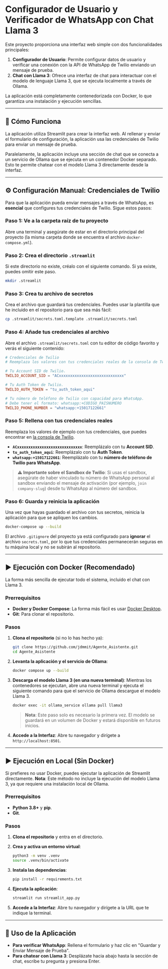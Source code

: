 # Configurador de Usuario y Verificador de WhatsApp con Chat Llama 3

Este proyecto proporciona una interfaz web simple con dos funcionalidades principales:
1.  **Configurador de Usuario**: Permite configurar datos de usuario y verificar una conexión con la API de WhatsApp de Twilio enviando un mensaje de prueba.
2.  **Chat con Llama 3**: Ofrece una interfaz de chat para interactuar con el modelo de lenguaje Llama 3, que se ejecuta localmente a través de Ollama.

La aplicación está completamente contenedorizada con Docker, lo que garantiza una instalación y ejecución sencillas.

---

## 🚀 Cómo Funciona

La aplicación utiliza Streamlit para crear la interfaz web. Al rellenar y enviar el formulario de configuración, la aplicación usa las credenciales de Twilio para enviar un mensaje de prueba.

Paralelamente, la aplicación incluye una sección de chat que se conecta a un servicio de Ollama que se ejecuta en un contenedor Docker separado. Esto te permite chatear con el modelo Llama 3 directamente desde la interfaz.

---

## ⚙️ Configuración Manual: Credenciales de Twilio

Para que la aplicación pueda enviar mensajes a través de WhatsApp, es **esencial** que configures tus credenciales de Twilio. Sigue estos pasos:

### Paso 1: Ve a la carpeta raíz de tu proyecto

Abre una terminal y asegúrate de estar en el directorio principal del proyecto (la misma carpeta donde se encuentra el archivo `docker-compose.yml`).

### Paso 2: Crea el directorio `.streamlit`

Si este directorio no existe, créalo con el siguiente comando. Si ya existe, puedes omitir este paso.

```bash
mkdir .streamlit
```

### Paso 3: Crea tu archivo de secretos

Crea el archivo que guardará tus credenciales. Puedes usar la plantilla que he incluido en el repositorio para que sea más fácil:

```bash
cp .streamlit/secrets.toml.template .streamlit/secrets.toml
```

### Paso 4: Añade tus credenciales al archivo

Abre el archivo `.streamlit/secrets.toml` con tu editor de código favorito y verás el siguiente contenido:

```toml
# Credenciales de Twilio
# Reemplaza los valores con tus credenciales reales de la consola de Twilio.

# Tu Account SID de Twilio.
TWILIO_ACCOUNT_SID = "ACxxxxxxxxxxxxxxxxxxxxxxxxxxxxx"

# Tu Auth Token de Twilio.
TWILIO_AUTH_TOKEN = "tu_auth_token_aqui"

# Tu número de teléfono de Twilio con capacidad para WhatsApp.
# Debe tener el formato: whatsapp:+CODIGO_PAISNUMERO
TWILIO_PHONE_NUMBER = "whatsapp:+15017122661"
```

### Paso 5: Rellena con tus credenciales reales

Reemplaza los valores de ejemplo con tus credenciales, que puedes encontrar en [la consola de Twilio](https://www.twilio.com/console).

*   **`ACxxxxxxxxxxxxxxxxxxxxxxxxxxxxx`**: Reemplázalo con tu **Account SID**.
*   **`tu_auth_token_aqui`**: Reemplázalo con tu **Auth Token**.
*   **`whatsapp:+15017122661`**: Reemplázalo con tu **número de teléfono de Twilio para WhatsApp**.

> **⚠️ Importante sobre el Sandbox de Twilio**: Si usas el sandbox, asegúrate de haber vinculado tu número de WhatsApp personal al sandbox enviando el mensaje de activación (por ejemplo, `join company-slug`) desde tu WhatsApp al número del sandbox.

### Paso 6: Guarda y reinicia la aplicación

Una vez que hayas guardado el archivo con tus secretos, reinicia la aplicación para que se apliquen los cambios.

```bash
docker-compose up --build
```

El archivo `.gitignore` del proyecto ya está configurado para **ignorar** el archivo `secrets.toml`, por lo que tus credenciales permanecerán seguras en tu máquina local y no se subirán al repositorio.

---

## ▶️ Ejecución con Docker (Recomendado)

La forma más sencilla de ejecutar todo el sistema, incluido el chat con Llama 3.

### Prerrequisitos

*   **Docker y Docker Compose**: La forma más fácil es usar [Docker Desktop](https://www.docker.com/products/docker-desktop/).
*   **Git**: Para clonar el repositorio.

### Pasos

1.  **Clona el repositorio** (si no lo has hecho ya):
    ```bash
    git clone https://github.com/jdmmit/Agente_Asistente.git
    cd Agente_Asistente
    ```

2.  **Levanta la aplicación y el servicio de Ollama**:
    ```bash
    docker compose up --build
    ```

3.  **Descarga el modelo Llama 3 (en una nueva terminal)**:
    Mientras los contenedores se ejecutan, abre una nueva terminal y ejecuta el siguiente comando para que el servicio de Ollama descargue el modelo Llama 3.
    ```bash
    docker exec -it ollama_service ollama pull llama3
    ```
    > **Nota**: Este paso solo es necesario la primera vez. El modelo se guardará en un volumen de Docker y estará disponible en futuros inicios.

4.  **Accede a la Interfaz**:
    Abre tu navegador y dirígete a `http://localhost:8501`.

---

## ▶️ Ejecución en Local (Sin Docker)

Si prefieres no usar Docker, puedes ejecutar la aplicación de Streamlit directamente. **Nota**: Este método no incluye la ejecución del modelo Llama 3, ya que requiere una instalación local de Ollama.

### Prerrequisitos

*   **Python 3.8+** y **pip**.
*   **Git**.

### Pasos

1.  **Clona el repositorio** y entra en el directorio.

2.  **Crea y activa un entorno virtual**:
    ```bash
    python3 -m venv .venv
    source .venv/bin/activate
    ```

3.  **Instala las dependencias**:
    ```bash
    pip install -r requirements.txt
    ```

4.  **Ejecuta la aplicación**:
    ```bash
    streamlit run streamlit_app.py
    ```

5.  **Accede a la Interfaz**:
    Abre tu navegador y dirígete a la URL que te indique la terminal.

---

## 📝 Uso de la Aplicación

*   **Para verificar WhatsApp**: Rellena el formulario y haz clic en "Guardar y Enviar Mensaje de Prueba".
*   **Para chatear con Llama 3**: Desplázate hacia abajo hasta la sección de chat, escribe tu pregunta y presiona Enter.
